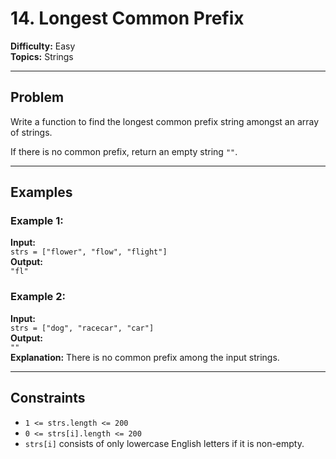 # 14. Longest Common Prefix

**Difficulty:** Easy  
**Topics:** Strings  

---

## Problem

Write a function to find the longest common prefix string amongst an array of strings.

If there is no common prefix, return an empty string `""`.

---

## Examples

### Example 1:
**Input:**  
`strs = ["flower", "flow", "flight"]`  
**Output:**  
`"fl"`

### Example 2:
**Input:**  
`strs = ["dog", "racecar", "car"]`  
**Output:**  
`""`  
**Explanation:** There is no common prefix among the input strings.

---

## Constraints

- `1 <= strs.length <= 200`
- `0 <= strs[i].length <= 200`
- `strs[i]` consists of only lowercase English letters if it is non-empty.
